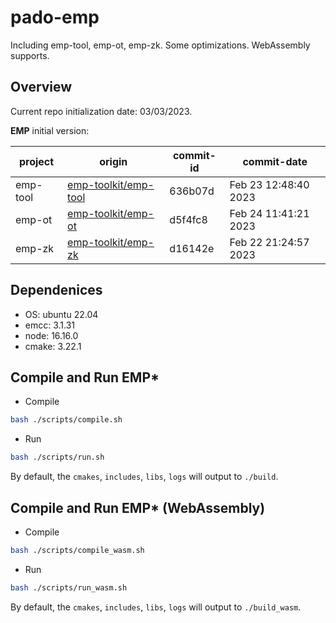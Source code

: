 # pado-emp
Including emp-tool, emp-ot, emp-zk. Some optimizations. WebAssembly supports.


## Overview

Current repo initialization date: 03/03/2023.

**EMP** initial version:

| project  | origin                                                          | commit-id | commit-date          |
| -------- | --------------------------------------------------------------- | --------- | -------------------- |
| emp-tool | [emp-toolkit/emp-tool](https://github.com/emp-toolkit/emp-tool) | 636b07d   | Feb 23 12:48:40 2023 |
| emp-ot   | [emp-toolkit/emp-ot](https://github.com/emp-toolkit/emp-ot)     | d5f4fc8   | Feb 24 11:41:21 2023 |
| emp-zk   | [emp-toolkit/emp-zk](https://github.com/emp-toolkit/emp-zk)     | d16142e   | Feb 22 21:24:57 2023 |


## Dependenices

- OS: ubuntu 22.04
- emcc: 3.1.31
- node: 16.16.0
- cmake: 3.22.1


## Compile and Run EMP*

- Compile

```sh
bash ./scripts/compile.sh
```

- Run

```sh
bash ./scripts/run.sh
```

By default, the `cmakes`, `includes`, `libs`, `logs` will output to `./build`.


## Compile and Run EMP* (WebAssembly)

- Compile

```sh
bash ./scripts/compile_wasm.sh
```

- Run

```sh
bash ./scripts/run_wasm.sh
```

By default, the `cmakes`, `includes`, `libs`, `logs` will output to `./build_wasm`.

